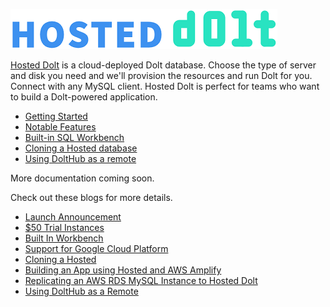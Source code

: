 ![](../../.gitbook/assets/hosted-logo.png)

[Hosted Dolt](https://hosted.doltdb.com) is a cloud-deployed Dolt database. Choose the type of server and disk you need and we'll provision the resources and run Dolt for you. Connect with any MySQL client. Hosted Dolt is perfect for teams who want to build a Dolt-powered application.

- [Getting Started](./getting-started.md)
- [Notable Features](./notable-features.md)
- [Built-in SQL Workbench](./sql-workbench.md)
- [Cloning a Hosted database](./cloning.md)
- [Using DoltHub as a remote](./dolthub-as-remote.md)

More documentation coming soon.

Check out these blogs for more details.

- [Launch Announcement](https://www.dolthub.com/blog/2022-05-18-hosted-dolt/)
- [$50 Trial Instances](https://www.dolthub.com/blog/2022-10-24-hosted-trial-instances/)
- [Built In Workbench](https://www.dolthub.com/blog/2022-08-24-hosted-sql-workbench/)
- [Support for Google Cloud Platform](https://www.dolthub.com/blog/2023-02-27-hosted-doltdb-gcp-launch/)
- [Cloning a Hosted](https://www.dolthub.com/blog/2023-04-17-cloning-a-hosted-database/)
- [Building an App using Hosted and AWS Amplify](https://www.dolthub.com/blog/2023-03-31-dolt-amplify-webapp/)
- [Replicating an AWS RDS MySQL Instance to Hosted Dolt](https://www.dolthub.com/blog/2023-04-05-versioned-mysql-replicas-on-hosted-dolt/)
- [Using DoltHub as a Remote](https://www.dolthub.com/blog/2023-05-17-dolthub-as-a-remote-for-hosted/)
